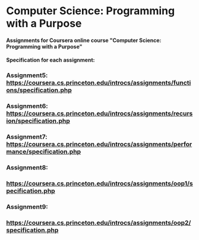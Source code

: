 # Computer Science: Programming with a Purpose

#### Assignments for Coursera online course "Computer Science: Programming with a Purpose"
#### Specification for each assignment:

### Assignment5:  https://coursera.cs.princeton.edu/introcs/assignments/functions/specification.php
### Assignment6:  https://coursera.cs.princeton.edu/introcs/assignments/recursion/specification.php
### Assignment7:  https://coursera.cs.princeton.edu/introcs/assignments/performance/specification.php
### Assignment8:  
### https://coursera.cs.princeton.edu/introcs/assignments/oop1/specification.php
### Assignment9:  
### https://coursera.cs.princeton.edu/introcs/assignments/oop2/specification.php
